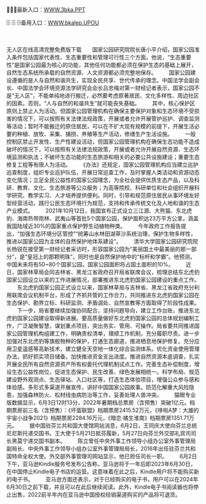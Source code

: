 <p>
	🔮🔮🔮最新入口：<a href="http://www.baidu.com/link?url=6MA2SWnO3Raqke39an_0PUxosM6ZrUGzi1BN9tNnlPW&wd">WWW.3bka.PPT</a> 
	<p>
		🗄
🗄
🗄备用入口：<a href="http://www.baidu.com/link?url=6MA2SWnO3Raqke39an_0PUxosM6ZrUGzi1BN9tNnlPW&wd">WWW.bkalep.UPOU</a> 
	</p>
	<p>
		<br />
	</p>
	<p>
		无人区在线高清完整免费版下载　　国家公园研究院院长唐小平介绍，国家公园准入条件包括国家代表性、生态重要性和管理可行性三个方面。他说，“生态重要性”是国家公园最为核心的功能，其他任何功能都必须在保护生态的基础上展开，自然生态系统所承载的自然资源、人文资源都必须完整地保存。
　　国家公园建设遵循的是人与自然和谐共生，实现全民共享、世代传承的理念。中国法学会副会长、中国法学会环境资源法学研究会会长吕忠梅对第一财经记者表示，国家公园不是“无人区”，不能单纯地进行搬迁，必然要考虑原著居民、文化多样性、周边社区的因素。否则，“人与自然的和谐共生”就可能丧失基础。
　　其中，核心保护区原则上禁止人为活动。但国家公园管理机构在确保主要保护对象和生态环境不受损害的情况下，可以按照有关法律法规政策，开展或者允许开展管护巡护、调查监测等活动；暂时不能搬迁的原住居民，可以在不扩大现有规模的前提下，开展生活必要的种植、放牧、采集、捕捞、养殖等生产活动，修缮生产生活设施。
　　一般控制区禁止开发性、生产性建设活动，但国家公园管理机构在确保生态功能不造成破坏的情况下，可以按照有关法律法规政策，开展或者允许开展自然资源、生态环境监测和执法；不破坏生态功能的生态旅游和相关的必要公共设施建设；重要生态修复工程等有限人为活动。
　　《办法》还规定，国家公园管理机构应当建立巡护巡查制度，组织专业巡护队伍，开展日常巡查工作，及时掌握人类活动和资源动态变化情况；立足全民公益性的国家公园理念，为全社会提供优质生态产品，以及科研、教育、文化、生态旅游等公众服务；为高等院校、科研单位和社会组织开展科学研究、教学实习、人才培养提供便利。同时，引导和规范原住居民从事环境友好型经营活动，践行公民生态环境行为规范，支持和传承传统文化及人地和谐的生态产业模式。
　　2021年10月12日，我国宣布正式设立三江源、大熊猫、东北虎豹、海南热带雨林、武夷山等首批5个国家公园，保护面积达23万平方公里，涵盖我国陆域近30%的国家重点保护野生动植物种类。
　　今年政府工作报告提出，“加强生态环境分区管控”“统筹山水林田湖草沙系统治理，保护生物多样性，推进以国家公园为主体的自然保护地体系建设”。
　　清华大学国家公园研究院院长杨锐在接受第一财经记者采访时，形容国家公园为“美丽国土中最美丽的那一部分”，是“皇冠上的那颗明珠”，同时也是自然保护地中的“标杆和学霸”。他预测，中国未来将有50~80个国家公园，国家公园面积将占国土面积的10%。
　　近日，国家林草局会同吉林省、黑龙江省政府召开局省联席会议，梳理总结东北虎豹国家公园设立以来的工作进展情况，部署推进东北虎豹国家公园建设的重点工作。
　　东北虎豹国家公园正式设立以来，国家林草局与吉林省、黑龙江省政府充分利用联席会议机制平台，形成了齐抓共管的工作合力，共同推进东北虎豹国家公园在生态保护、勘界立标、科研监测、矛盾调处、自然宣教等方面取得了阶段性成果。
　　下一步，局省要继续加强协同配合，坚持问题导向，建立工作台账，推进东北虎豹国家公园建设取得新进展。要高质量做好东北虎豹国家公园的总体规划编制工作，广泛凝聚智慧，谋划重点项目，突出务实、管用、可操作。局省要共同推进国家公园管理机构组建工作，明确责权清单，理顺工作机制，充分履职尽责。进一步加强对东北虎豹等旗舰物种的保护，打通生态廊道，推进栖息地保护修复。充分应用卫星遥感等高新技术，建立健全天空地一体化综合监测体系。优化资金使用管理办法，抓好抓实项目储备，加快推进资金支出进度。推进自然资源本底调查，扎实开展全民所有自然资源资产所有权委托代理机制试点工作。完善生态补偿制度，增设生态公益性岗位，促进生态保护、民生改善、绿色发展相统一。科学布局、规范建设野外观测点、生态驿站、入口社区等，打造生态体验项目，增强公众参与感和体验感。多形式多渠道开展宣传，讲好中国国家公园故事。防范化解重大风险隐患，加强森林防火、松材线虫病防治等工作，妥善处理人兽冲突。
　　猫眼专业版数据显示，6月3日12时13分，2022年暑期档总票房（含预售）突破1亿元。档期票房前三名（含预售）：《坏蛋联盟》档期票房2415.52万元，《哆啦A梦：大雄的宇宙小战争2021》档期票房2284.16万元，《暗恋·橘生淮南》档期票房1351.71万元。
　　据中国驻芬兰共和国大使馆网站消息，6月2日，王同庆大使向芬兰总统尼尼斯托递交国书。王大使于5月21日抵芬履新，5月27日向芬兰外交部礼宾司司长黑莫宁递交国书副本。
　　陈立曾任中央外事工作领导小组办公室外事管理局副局长、中央外事工作领导小组办公室外事管理局局长，2016年出任驻芬兰共和国特命全权大使。外交部外事管理司网站显示，他已担任司长一职。
　　6月2日下午，亚马逊Kindle服务号发布公告称，亚马逊将于一年后即2023年6月30日，在中国停止Kindle电子书店的运营。这意味着在此之后，Kindle用户将不能购买新的电子书。
　　亚马逊方面还表示，对于已经购买的电子书，用户可以在2024年6月30日之前下载，并且可以在此后继续阅读。此外，Kindle电子书阅读器也将停止出售，2022前半年内在亚马逊中国授权经销渠道购买的产品将可退货。
	</p>
